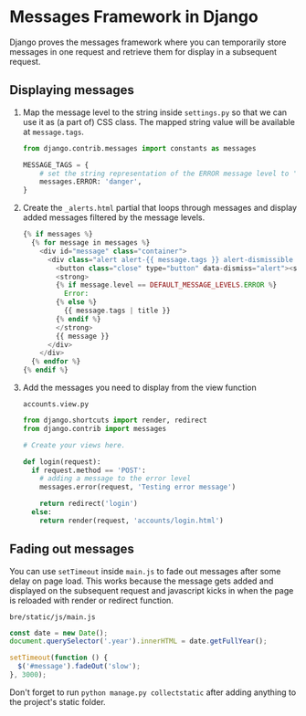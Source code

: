 # Messages Framework in Django

Django proves the messages framework where you can temporarily store messages in one request and retrieve them for display in a subsequent request.

## Displaying messages

1. Map the message level to the string inside `settings.py` so that we can use it as (a part of) CSS class. The mapped string value will be available at `message.tags`.

   ```python
   from django.contrib.messages import constants as messages

   MESSAGE_TAGS = {
       # set the string representation of the ERROR message level to 'danger'
       messages.ERROR: 'danger',
   }
   ```

2. Create the `_alerts.html` partial that loops through messages and display added messages filtered by the message levels.

   ```php
   {% if messages %}
     {% for message in messages %}
       <div id="message" class="container">
         <div class="alert alert-{{ message.tags }} alert-dismissible text-center" role="alert">
           <button class="close" type="button" data-dismiss="alert"><span aria-hidden="true">&times;</span></button>
           <strong>
           {% if message.level == DEFAULT_MESSAGE_LEVELS.ERROR %}
             Error:
           {% else %}
             {{ message.tags | title }}
           {% endif %}
           </strong>
           {{ message }}
         </div>
       </div>
     {% endfor %}
   {% endif %}
   ```

3. Add the messages you need to display from the view function

   `accounts.view.py`

   ```python
   from django.shortcuts import render, redirect
   from django.contrib import messages

   # Create your views here.

   def login(request):
     if request.method == 'POST':
       # adding a message to the error level
       messages.error(request, 'Testing error message')

       return redirect('login')
     else:
       return render(request, 'accounts/login.html')
   ```

## Fading out messages

You can use `setTimeout` inside `main.js` to fade out messages after some delay on page load. This works because the message gets added and displayed on the subsequent request and javascript kicks in when the page is reloaded with render or redirect function.

`bre/static/js/main.js`

```js
const date = new Date();
document.querySelector('.year').innerHTML = date.getFullYear();

setTimeout(function () {
  $('#message').fadeOut('slow');
}, 3000);
```

Don't forget to run `python manage.py collectstatic` after adding anything to the project's static folder.
